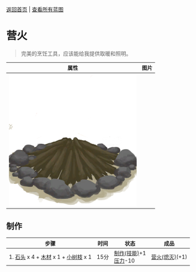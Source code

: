 [返回首页](index.md)   |  [查看所有蓝图](blueprint.md)
# 营火  
> 完美的烹饪工具，应该能给我提供取暖和照明。  
  
  属性  |   图片   
 ----  |  ----:   
   |  ![](Sprite/CampfireExtinguished.png)   
  
## 制作  
步骤  |  时间  |  状态  |  成品  
----  |  ----  |  ----  |  ----  
1. [石头](Stone.md) x 4 + [木材](Wood.md) x 1 + [小树枝](Sticks.md) x 1  |  15分  |  [制作(技能)](Skill_Crafting.md)+1<br>[压力](Stress.md)-10  |  [营火(熄灭)](CampfireExtinguished.md)(+1)  
